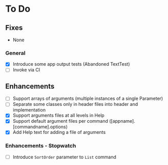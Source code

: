 # To Do

## Fixes

- None

### General

- [X] Introduce some app output tests (Abandoned TextTest)
- [ ] Invoke via CI

## Enhancements

- [ ] Support arrays of arguments (multiple instances of a single Parameter)
- [ ] Separate some classes only in header files into header and implementation
- [X] Support arguments files at all levels in Help
- [X] Support default argument files per command ([appname].[commandname].options)
- [X] Add Help text for adding a file of arguments

### Enhancements - Stopwatch

- [ ] Introduce `SortOrder` parameter to `List` command
